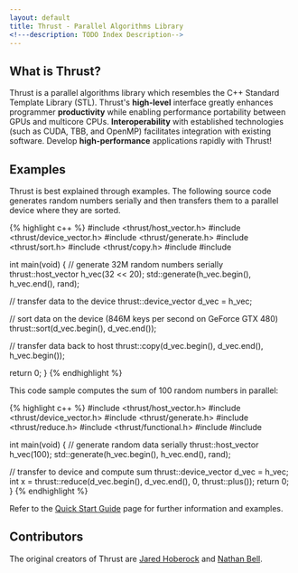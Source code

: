 ```yaml
---
layout: default
title: Thrust - Parallel Algorithms Library
<!---description: TODO Index Description-->
---
```


What is Thrust?
---------------

Thrust is a parallel algorithms library which resembles the C++ Standard
Template Library (STL). Thrust's **high-level** interface greatly enhances
programmer **productivity** while enabling performance portability between
GPUs and multicore CPUs. **Interoperability** with established technologies
(such as CUDA, TBB, and OpenMP) facilitates integration with existing
software. Develop **high-performance** applications rapidly with Thrust!

<!--
Recent News
-----------

<ul id=recent_news>
{% for post in site.categories.news offset: 0 limit: 8 %}
<li><a title="{{ post.title }}" href="{{ post.url }}" class="submenu_title">{{ post.title }}</a> ({{ post.date | date_to_string }})</li>
{% endfor %}
</ul>
		
<p><a href="/news.html" class="more">View all news »</a></p>
--->

Examples
--------

Thrust is best explained through examples. The following source code
generates random numbers serially and then transfers them to a parallel
device where they are sorted.

{% highlight c++ %}
#include <thrust/host_vector.h>
#include <thrust/device_vector.h>
#include <thrust/generate.h>
#include <thrust/sort.h>
#include <thrust/copy.h>
#include <algorithm>
#include <cstdlib>

int main(void)
{
  // generate 32M random numbers serially
  thrust::host_vector<int> h_vec(32 << 20);
  std::generate(h_vec.begin(), h_vec.end(), rand);

  // transfer data to the device
  thrust::device_vector<int> d_vec = h_vec;

  // sort data on the device (846M keys per second on GeForce GTX 480)
  thrust::sort(d_vec.begin(), d_vec.end());

  // transfer data back to host
  thrust::copy(d_vec.begin(), d_vec.end(), h_vec.begin());

  return 0;
}
{% endhighlight %}
  
This code sample computes the sum of 100 random numbers in parallel:

{% highlight c++ %}
#include <thrust/host_vector.h>
#include <thrust/device_vector.h>
#include <thrust/generate.h>
#include <thrust/reduce.h>
#include <thrust/functional.h>
#include <algorithm>
#include <cstdlib>

int main(void)
{
  // generate random data serially
  thrust::host_vector<int> h_vec(100);
  std::generate(h_vec.begin(), h_vec.end(), rand);

  // transfer to device and compute sum
  thrust::device_vector<int> d_vec = h_vec;
  int x = thrust::reduce(d_vec.begin(), d_vec.end(), 0, thrust::plus<int>());
  return 0;
}
{% endhighlight %}
    
Refer to the [Quick Start Guide](http://github.com/thrust/thrust/wiki/Quick-Start-Guide) page for further information and examples.

Contributors
------------

The original creators of Thrust are [Jared Hoberock](http://github.com/jaredhoberock) and [Nathan Bell](http://research.nvidia.com/users/nathan-bell).

